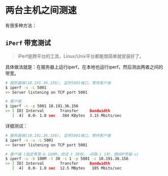 # 两台主机之间测速

有很多种方法：

## `iPerf` 带宽测试
> iPerf是跨平台的工具，Linux/Unix平台都能很简单就安装好了。

具体做法就是：在服务器上运行iperf，在本地也运行iperf，然后测出两者之间的带宽。


```sh
# 服务器端(18.191.36.156), 监听5001端口，等待客户端
$ iperf -s -L 5001
>> Server listening on TCP port 5001

# 客户端
$ iperf -c -p 5001 18.191.36.156
>> [ ID] Interval       Transfer     Bandwidth
   [  4]  0.0- 1.0 sec   384 KBytes  3.15 Mbits/sec
```

详细测试：
```sh
# 服务器端(18.191.36.156), 监听5001端口，等待客户端
$ iperf -s -u -L 5001
>> Server listening on TCP port 5001

# 客户端 (指定带宽-b 100M，测试-t 30秒， 间隔-i 1秒，用UDP传输-u)
$ iperf -u -b 100M -t 30 -i 1 -p 5001 -c 18.191.36.156
>> [ ID] Interval       Transfer     Bandwidth
   [  4]  0.0- 1.0 sec  12.5 MBytes   105 Mbits/sec
```